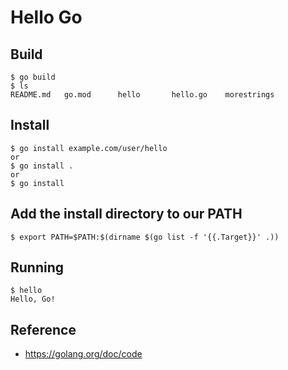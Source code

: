 # Hello Go

## Build

```
$ go build
$ ls
README.md   go.mod      hello       hello.go    morestrings
```
## Install
  
```
$ go install example.com/user/hello
or
$ go install .
or
$ go install
```
## Add the install directory to our PATH

```
$ export PATH=$PATH:$(dirname $(go list -f '{{.Target}}' .))
```
## Running

```
$ hello
Hello, Go!
```

## Reference
- https://golang.org/doc/code